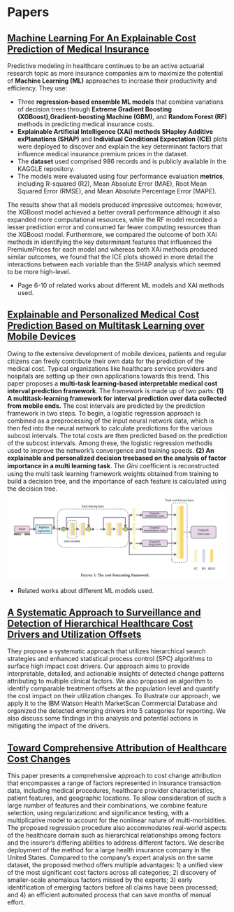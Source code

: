# Papers

[Machine Learning For An Explainable Cost Prediction of Medical Insurance](https://api.semanticscholar.org/CorpusId:265443763) 
---
Predictive modeling in healthcare continues to be an active actuarial research topic as more insurance companies aim to maximize the potential of **Machine Learning (ML)** approaches to increase their productivity and efficiency. They use:
* Three **regression-based ensemble ML models** that combine variations of decision trees through **Extreme Gradient Boosting (XGBoost)**,**Gradient-boosting Machine (GBM)**, and **Random Forest (RF)** methods in predicting medical insurance costs. 
* **Explainable Artificial Intelligence (XAi) methods SHapley Additive exPlanations (SHAP)** and **Individual Conditional Expectation (ICE)** plots were deployed to discover and explain the key determinant factors that influence medical insurance premium prices in the dataset.
* The **dataset** used comprised 986 records and is publicly available in the KAGGLE repository. 
* The models were evaluated using four performance evaluation **metrics**, including R-squared (R2), Mean Absolute Error (MAE), Root Mean Squared Error (RMSE), and Mean Absolute Percentage Error (MAPE). 

The results show that all models produced impressive
outcomes; however, the XGBoost model achieved a better overall performance although it also expanded more computational resources, while the RF model recorded a lesser prediction error and consumed far fewer computing resources than the XGBoost model. Furthermore, we compared the outcome of both XAi methods in identifying the key determinant features that influenced the PremiumPrices for each model and whereas both XAi methods produced similar outcomes, we found that the ICE plots showed in more detail the interactions between each variable than the SHAP analysis which seemed to be more high-level.


* Page 6-10 of related works about different ML models and XAI methods used.

[Explainable and Personalized Medical Cost Prediction Based on Multitask Learning over Mobile Devices](https://api.semanticscholar.org/CorpusId:252826409)
---
Owing to the extensive development of mobile devices, patients and regular citizens can freely contribute their own data for the prediction of the medical cost. Typical organizations like healthcare service providers and hospitals are setting up their own applications towards this trend. This paper proposes a **multi-task learning-based interpretable medical cost interval prediction framework**. The framework is made up of two parts: 
**(1) A multitask-learning framework for interval prediction over data collected from mobile ends.** The cost intervals are predicted by the prediction framework in two steps. To begin, a logistic regression approach is combined as a preprocessing of the input neural network data, which is then fed into the neural network to calculate predictions for the various subcost intervals. The total costs are then predicted based on the prediction of the subcost intervals. Among these, the logistic regression methodis used to improve the network’s convergence and training speeds. **(2) An explainable and personalized decision treebased on the analysis of factor importance in a multi learning task**. The *Gini* coeﬃcient is reconstructed using the multi task learning framework weights obtained from training to build a decision tree, and the importance of each feature is calculated using the decision tree.
![alt text](figs/image1.png)


* Related works about different ML models used.

[A Systematic Approach to Surveillance and Detection of Hierarchical Healthcare Cost Drivers and Utilization Offsets](https://api.semanticscholar.org/CorpusId:225040620)
---
They propose a systematic approach that utilizes hierarchical search strategies and enhanced statistical process
control (SPC) algorithms to surface high impact cost drivers. Our approach aims to provide interpretable, detailed,
and actionable insights of detected change patterns attributing to multiple clinical factors. We also proposed an algorithm to identify comparable treatment offsets at the population level and quantify the cost impact on their utilization
changes. To illustrate our approach, we apply it to the IBM Watson Health MarketScan Commercial Database and
organized the detected emerging drivers into 5 categories for reporting. We also discuss some findings in this analysis
and potential actions in mitigating the impact of the drivers.



[Toward Comprehensive Attribution of Healthcare Cost Changes](http://ieeexplore.ieee.org/stamp/stamp.jsp?tp=&arnumber=7395665)
---
This paper presents a comprehensive approach to cost change attribution that encompasses a range of factors represented in insurance transaction data, including medical procedures, healthcare provider characteristics, patient features, and geographic locations. To allow consideration of such a large number of features and their combinations, we combine feature selection, using regularizationc and significance testing, with a multiplicative model to account for the nonlinear nature of multi-morbidities. The proposed regression procedure also accommodates real-world aspects of the healthcare domain such as hierarchical relationships among factors and the insurer’s differing abilities to address different factors. 
We describe deployment of the method for a large
health insurance company in the United States. Compared to
the company’s expert analysis on the same dataset, the proposed
method offers multiple advantages: 1) a unified view of the
most significant cost factors across all categories; 2) discovery of
smaller-scale anomalous factors missed by the experts; 3) early
identification of emerging factors before all claims have been
processed; and 4) an efficient automated process that can save
months of manual effort.